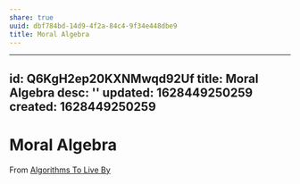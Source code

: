 ```yaml
---
share: true
uuid: dbf784bd-14d9-4f2a-84c4-9f34e448dbe9
title: Moral Algebra
---
```

---
id: Q6KgH2ep20KXNMwqd92Uf
title: Moral Algebra
desc: ''
updated: 1628449250259
created: 1628449250259
---
# Moral Algebra
From [Algorithms To Live By](/undefined)
